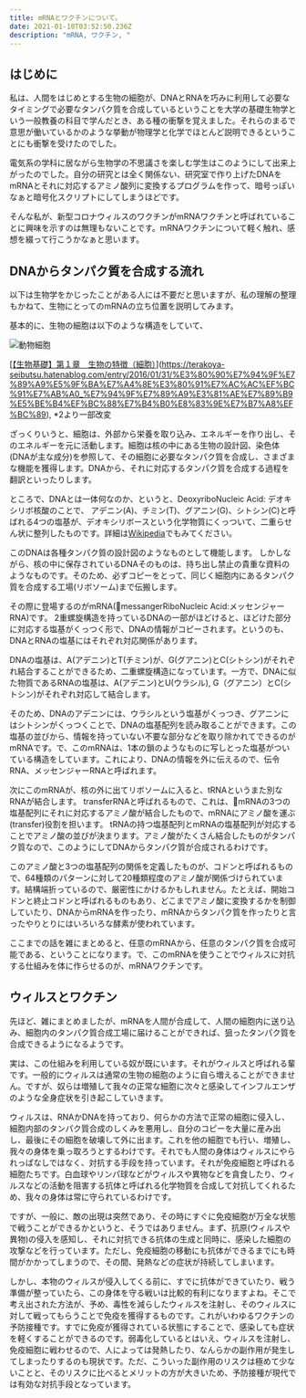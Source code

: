 ```yaml
---
title: mRNAとワクチンについて。
date: 2021-01-10T03:52:50.236Z
description: "mRNA, ワクチン, "
---
```

## はじめに

私は、人間をはじめとする生物の細胞が、DNAとRNAを巧みに利用して必要なタイミングで必要なタンパク質を合成しているということを大学の基礎生物学という一般教養の科目で学んだとき、ある種の衝撃を覚えました。それらのまるで意思が働いているかのような挙動が物理学と化学でほとんど説明できるということにも衝撃を受けたのでした。

電気系の学科に居ながら生物学の不思議さを楽しむ学生はこのようにして出来上がったのでした。自分の研究とは全く関係ない、研究室で作り上げたDNAをmRNAとそれに対応するアミノ酸列に変換するプログラムを作って、暗号っぽいなぁと暗号化スクリプトにしてしまうほどです。

そんな私が、新型コロナウィルスのワクチンがmRNAワクチンと呼ばれていることに興味を示すのは無理もないことです。mRNAワクチンについて軽く触れ、感想を綴って行こうかなぁと思います。

## DNAからタンパク質を合成する流れ

以下は生物学をかじったことがある人には不要だと思いますが、私の理解の整理もかねて、生物にとってのmRNAの立ち位置を説明してみます。

基本的に、生物の細胞は以下のような構造をしていて、

![動物細胞](/images/uploaded/20210110-131439.png "動物細胞")

[[【生物基礎】第１章　生物の特徴（細胞）](https://terakoya-seibutsu.hatenablog.com/entry/2016/01/31/%E3%80%90%E7%94%9F%E7%89%A9%E5%9F%BA%E7%A4%8E%E3%80%91%E7%AC%AC%EF%BC%91%E7%AB%A0_%E7%94%9F%E7%89%A9%E3%81%AE%E7%89%B9%E5%BE%B4%EF%BC%88%E7%B4%B0%E8%83%9E%E7%B7%A8%EF%BC%89)](https://terakoya-seibutsu.hatenablog.com/entry/2016/01/31/%E3%80%90%E7%94%9F%E7%89%A9%E5%9F%BA%E7%A4%8E%E3%80%91%E7%AC%AC%EF%BC%91%E7%AB%A0_%E7%94%9F%E7%89%A9%E3%81%AE%E7%89%B9%E5%BE%B4%EF%BC%88%E7%B4%B0%E8%83%9E%E7%B7%A8%EF%BC%89), *2より一部改変


ざっくりいうと、細胞は、外部から栄養を取り込み、エネルギーを作り出し、そのエネルギーを元に活動します。細胞は核の中にある生物の設計図、染色体(DNAが主な成分)を参照して、その細胞に必要なタンパク質を合成し、さまざまな機能を獲得します。DNAから、それに対応するタンパク質を合成する過程を翻訳といったりします。

ところで、DNAとは一体何なのか、というと、DeoxyriboNucleic Acid: デオキシリボ核酸のことで、
アデニン(A)、チミン(T)、グアニン(G)、シトシン(C)と呼ばれる4つの塩基が、デオキシリボースという化学物質にくっついて、二重らせん状に整列したものです。詳細は[Wikipedia](https://ja.wikipedia.org/wiki/%E3%83%87%E3%82%AA%E3%82%AD%E3%82%B7%E3%83%AA%E3%83%9C%E6%A0%B8%E9%85%B8)でもみてください。

このDNAは各種タンパク質の設計図のようなものとして機能します。
しかしながら、核の中に保存されているDNAそのものは、持ち出し禁止の貴重な資料のようなものです。そのため、必ずコピーをとって、同じく細胞内にあるタンパク質を合成する工場(リボソーム)まで伝搬します。

その際に登場するのがmRNA(messangerRiboNucleic Acid:メッセンジャーRNA)です。
2重螺旋構造を持っているDNAの一部がほどけると、ほどけた部分に対応する塩基がくっつく形で、DNAの情報がコピーされます。というのも、DNAとRNAの塩基にはそれぞれ対応関係があります。

DNAの塩基は、A(アデニン)とT(チミン)が、G(グアニン)とC(シトシン)がそれぞれ結合することができるため、二重螺旋構造になっています。一方で、DNAに似た物質であるRNAの塩基は、A(アデニン)とU(ウラシル), G（グアニン）とC(シトシン)がそれぞれ対応して結合します。

そのため、DNAのアデニンには、ウラシルという塩基がくっつき、グアニンにはシトシンがくっつくことで、DNAの塩基配列を読み取ることができます。この塩基の並びから、情報を持っていない不要な部分などを取り除かれてできるのがmRNAです。で、このmRNAは、1本の鎖のようなものに写しとった塩基がついている構造をしています。これにより、DNAの情報を外に伝えるので、伝令RNA、メッセンジャーRNAと呼ばれます。

次にこのmRNAが、核の外に出てリボソームに入ると、tRNAというまた別なRNAが結合します。
transferRNAと呼ばれるもので、これは、mRNAの3つの塩基配列にそれに対応するアミノ酸が結合したもので、mRNAにアミノ酸を運ぶ(transfer)役割を担います。
tRNAの持つ塩基配列とmRNAの塩基配列が対応することでアミノ酸の並びが決まります。アミノ酸がたくさん結合したものがタンパク質なので、このようにしてDNAからタンパク質が合成されるわけです。

このアミノ酸と3つの塩基配列の関係を定義したものが、コドンと呼ばれるもので、64種類のパターンに対して20種類程度のアミノ酸が関係づけられています。結構端折っているので、厳密性にかけるかもしれません。たとえば、開始コドンと終止コドンと呼ばれるものもあり、どこまでアミノ酸に変換するかを制御していたり、DNAからmRNAを作ったり、mRNAからタンパク質を作ったりと言ったやりとりにはいろいろな酵素が使われています。

ここまでの話を雑にまとめると、任意のmRNAから、任意のタンパク質を合成可能である、ということになります。で、このmRNAを使うことでウィルスに対抗する仕組みを体に作らせるのが、mRNAワクチンです。

## ウィルスとワクチン

先ほど、雑にまとめましたが、mRNAを人間が合成して、人間の細胞内に送り込み、細胞内のタンパク質合成工場に届けることができれば、狙ったタンパク質を合成できるようになるようです。

実は、この仕組みを利用している奴が既にいます。それがウィルスと呼ばれる輩です。一般的にウィルスは通常の生物の細胞のように自ら増えることができません。ですが、奴らは増殖して我々の正常な細胞に次々と感染してインフルエンザのような全身症状を引き起こしていきます。

ウィルスは、RNAかDNAを持っており、何らかの方法で正常の細胞に侵入し、細胞内部のタンパク質合成のしくみを悪用し、自分のコピーを大量に産み出し、最後にその細胞を破壊して外に出ます。これを他の細胞でも行い、増殖し、我々の身体を乗っ取ろうとするわけです。それでも人間の身体はウィルスにやられっぱなしではなく、対抗する手段を持っています。それが免疫細胞と呼ばれる細胞たちです。白血球やリンパ球などがウィルスや異物などを貪食したり、ウィルスなどの活動を阻害する抗体と呼ばれる化学物質を合成して対抗してくれるため、我々の身体は常に守られているわけです。

ですが、一般に、敵の出現は突然であり、その時にすぐに免疫細胞が万全な状態で戦うことができるかというと、そうではありません。まず、抗原(ウィルスや異物)の侵入を感知し、それに対抗できる抗体の生成と同時に、感染した細胞の攻撃などを行っています。ただし、免疫細胞の移動にも抗体ができるまでにも時間がかかってしまうので、その間、発熱などの症状が持続してしまいます。

しかし、本物のウィルスが侵入してくる前に、すでに抗体ができていたり、戦う準備が整っていたら、この身体を守る戦いは比較的有利になりますよね。そこで考え出された方法が、予め、毒性を減らしたウィルスを注射し、そのウィルスに対して戦ってもらうことで免疫を獲得するものです。これがいわゆるワクチンの予防接種です。すでに免疫が獲得されている状態にすることで、感染しても症状を軽くすることができるのです。弱毒化しているとはいえ、ウィルスを注射し、免疫細胞に戦わせるので、人によっては発熱したり、なんらかの副作用が発生してしまったりするのも現状です。ただ、こういった副作用のリスクは極めて少ないことと、そのリスクに比べるとメリットの方が大きいため、予防接種が現代では有効な対抗手段となっています。











